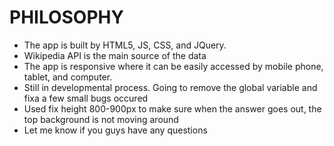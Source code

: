 # PHILOSOPHY
* The app is built by HTML5, JS, CSS, and JQuery.
* Wikipedia API is the main source of the data
* The app is responsive where it can be easily accessed by mobile phone, tablet, and computer.
* Still in developmental process. Going to remove the global variable and fixa a few small bugs occured
* Used fix height 800-900px to make sure when the answer goes out, the top background is not moving around
* Let me know if you guys have any questions

